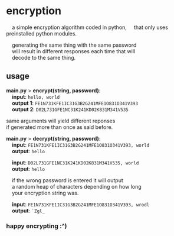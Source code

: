 # encryption
&nbsp;&nbsp;&nbsp;&nbsp;a simple encryption algorithm coded in python,
&nbsp;&nbsp;&nbsp;&nbsp;that only uses preinstalled python modules.

&nbsp;&nbsp;&nbsp;&nbsp;generating the same thing with the same password  
&nbsp;&nbsp;&nbsp;&nbsp;will result in different responses each time that will  
&nbsp;&nbsp;&nbsp;&nbsp;decode to the same thing.  

## usage

**main.py** > **encrypt(string, password)**:  
&nbsp;&nbsp;&nbsp;&nbsp;**input**: ``hello, world``   
&nbsp;&nbsp;&nbsp;&nbsp;**output 1**: ``FE1N731KFE1IC31G3B2G241MFE1O831O341V393``  
&nbsp;&nbsp;&nbsp;&nbsp;**output 2**: ``D02L731GFE1NC31K241KD02K831M341V535``  

   same arguments will yield different reponses  
   if generated more than once as said before.  
  
**main.py** > **decrypt(string, password)**:  
&nbsp;&nbsp;&nbsp;&nbsp;**input**: ``FE1N731KFE1IC31G3B2G241MFE1O831O341V393, world``  
&nbsp;&nbsp;&nbsp;&nbsp;**output**: ``hello``  
    
&nbsp;&nbsp;&nbsp;&nbsp;**input**: ``D02L731GFE1NC31K241KD02K831M341V535, world``  
&nbsp;&nbsp;&nbsp;&nbsp;**output**: ``hello``  
  
&nbsp;&nbsp;&nbsp;&nbsp;if the wrong password is entered it will output  
&nbsp;&nbsp;&nbsp;&nbsp;a random heap of characters depending on how long  
&nbsp;&nbsp;&nbsp;&nbsp;your encryption string was.  
    
&nbsp;&nbsp;&nbsp;&nbsp;**input**: ``FE1N731KFE1IC31G3B2G241MFE1O831O341V393, wrodl``  
&nbsp;&nbsp;&nbsp;&nbsp;**output**: `` `Zgl_  ``
  
### happy encrypting :^)
